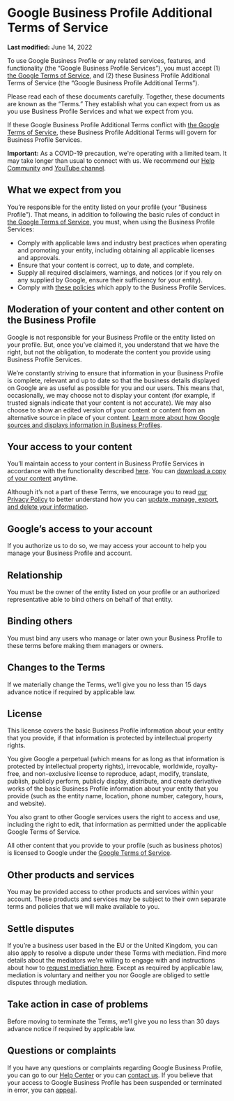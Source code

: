 Google Business Profile Additional Terms of Service
===================================================

**Last modified:** June 14, 2022

To use Google Business Profile or any related services, features, and functionality (the “Google Business Profile Services”), you must accept (1) [the Google Terms of Service](https://policies.google.com/terms), and (2) these Business Profile Additional Terms of Service (the “Google Business Profile Additional Terms”).

Please read each of these documents carefully. Together, these documents are known as the “Terms.” They establish what you can expect from us as you use Business Profile Services and what we expect from you.

If these Google Business Profile Additional Terms conflict with [the Google Terms of Service](https://policies.google.com/terms), these Business Profile Additional Terms will govern for Business Profile Services.

**Important:** As a COVID-19 precaution, we're operating with a limited team. It may take longer than usual to connect with us. We recommend our [Help Community](https://support.google.com/business/community) and [YouTube channel](https://www.youtube.com/c/GoogleBusinessProfile).

What we expect from you
-----------------------

You’re responsible for the entity listed on your profile (your “Business Profile”). That means, in addition to following the basic rules of conduct in [the Google Terms of Service](https://policies.google.com/terms), you must, when using the Business Profile Services:

* Comply with applicable laws and industry best practices when operating and promoting your entity, including obtaining all applicable licenses and approvals.
* Ensure that your content is correct, up to date, and complete.
* Supply all required disclaimers, warnings, and notices (or if you rely on any supplied by Google, ensure their sufficiency for your entity).
* Comply with [these policies](https://support.google.com/business/answer/7667250) which apply to the Business Profile Services.

Moderation of your content and other content on the Business Profile
--------------------------------------------------------------------

Google is not responsible for your Business Profile or the entity listed on your profile. But, once you’ve claimed it, you understand that we have the right, but not the obligation, to moderate the content you provide using Business Profile Services.

We’re constantly striving to ensure that information in your Business Profile is complete, relevant and up to date so that the business details displayed on Google are as useful as possible for you and our users. This means that, occasionally, we may choose not to display your content (for example, if trusted signals indicate that your content is not accurate). We may also choose to show an edited version of your content or content from an alternative source in place of your content. [Learn more about how Google sources and displays information in Business Profiles](https://support.google.com/business/answer/2721884).

Your access to your content
---------------------------

You’ll maintain access to your content in Business Profile Services in accordance with the functionality described [here](https://support.google.com/business/answer/3038063). You can [download a copy of your content](https://support.google.com/accounts/answer/3024190) anytime.

Although it’s not a part of these Terms, we encourage you to read [our Privacy Policy](https://policies.google.com/privacy) to better understand how you can [update, manage, export, and delete your information](https://myaccount.google.com/).

Google’s access to your account
-------------------------------

If you authorize us to do so, we may access your account to help you manage your Business Profile and account.

Relationship
------------

You must be the owner of the entity listed on your profile or an authorized representative able to bind others on behalf of that entity.

Binding others
--------------

You must bind any users who manage or later own your Business Profile to these terms before making them managers or owners.

Changes to the Terms
--------------------

If we materially change the Terms, we’ll give you no less than 15 days advance notice if required by applicable law.

License
-------

This license covers the basic Business Profile information about your entity that you provide, if that information is protected by intellectual property rights.

You give Google a perpetual (which means for as long as that information is protected by intellectual property rights), irrevocable, worldwide, royalty-free, and non-exclusive license to reproduce, adapt, modify, translate, publish, publicly perform, publicly display, distribute, and create derivative works of the basic Business Profile information about your entity that you provide (such as the entity name, location, phone number, category, hours, and website).

You also grant to other Google services users the right to access and use, including the right to edit, that information as permitted under the applicable Google Terms of Service.

All other content that you provide to your profile (such as business photos) is licensed to Google under the [Google Terms of Service](https://policies.google.com/terms).

Other products and services
---------------------------

You may be provided access to other products and services within your account. These products and services may be subject to their own separate terms and policies that we will make available to you.

Settle disputes
---------------

If you’re a business user based in the EU or the United Kingdom, you can also apply to resolve a dispute under these Terms with mediation. Find more details about the mediators we're willing to engage with and instructions about how to [request mediation here](http://g.co/help/mediation). Except as required by applicable law, mediation is voluntary and neither you nor Google are obliged to settle disputes through mediation.

Take action in case of problems
-------------------------------

Before moving to terminate the Terms, we’ll give you no less than 30 days advance notice if required by applicable law.

Questions or complaints
-----------------------

If you have any questions or complaints regarding Google Business Profile, you can go to our [Help Center](https://support.google.com/business/) or you can [contact us](https://support.google.com/business/gethelp). If you believe that your access to Google Business Profile has been suspended or terminated in error, you can [appeal](https://support.google.com/business/answer/4569145).